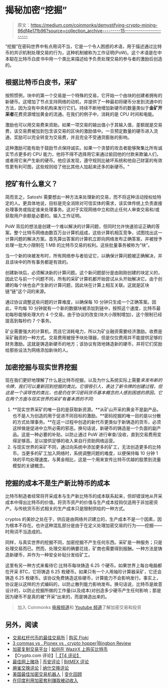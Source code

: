 # 揭秘加密“挖掘”

> 原文：<https://medium.com/coinmonks/demystifying-crypto-mining-96df4e17fb96?source=collection_archive---------15----------------------->

“挖掘”在密码世界中有点用词不当，它是一个令人困惑的术语，用于描述通过比特币的共识机制处理交易的行为，这种机制被称为工作证明(PoW)。这个术语是在中本聪在比特币白皮书中用一个类比来描述给予负责处理交易的参与者的激励后创造的。

## 根据比特币白皮书，采矿

按照惯例，块中的第一个交易是一个特殊的交易，它开始一个由块的创建者拥有的新硬币。这增加了节点支持网络的动机，并提供了一种最初将硬币分发到流通中的方法，因为没有中央机构来发行它们。持续不断地增加新硬币的数量类似于**金矿开采者**花费资源增加黄金的流通。在我们的例子中，消耗的是 CPU 时间和电能。

激励也可以用交易费来资助。如果一项交易的输出值小于其输入值，差额就是交易费，该交易费被加到包含该交易的区块的激励值中。一旦预定数量的硬币进入流通，奖励可以完全转变为交易费，并且完全不受通货膨胀的影响。

这种激励可能有助于鼓励节点保持诚实。如果一个贪婪的攻击者能够聚集比所有诚实节点更多的 CPU 能力，他将不得不选择用它来通过偷回他的付款来欺骗人们，或者用它来产生新的硬币。他应该发现，遵守规则比破坏系统和他自己财富的有效性更有利可图，这些规则给了他比其他人加起来还多的新硬币。"

## 挖矿有什么意义？

简而言之，Satoshi 需要想出一种方法来处理新的交易，而不将这种活动授权给特定的人。更具体地说，目标是完全消除对可信实体的需求，该实体传统上负责直接处理事务或指定谁来处理事务。这对于实现网络中立和防止任何人审查交易和/或获取用户余额是必要的。输入工作证明。

PoW 背后的想法是创建一个难以解决的计算问题，但同时允许快速验证正确的答案。整个比特币网络由数百万台计算机组成，这些计算机相互竞争，试图找出这一计算问题的解决方案。首先算出答案的计算机立即向网络发布正确答案，并被授予处理一批大小限制在 1 MB 的比特币交易的权利。这些批量事务被称为“块”。

当一个新的块被发布时，所有网络参与者验证它，以确保计算问题被正确解决，并且该块中的所有事务都是有效的。

创建新块后，必须解决新的计算问题。这个新问题部分是由刚刚创建的块定义的，因此它与前一个问题不同，所有的采矿计算机都开始尝试从头开始解决它。由于创建的每个块也会产生新的计算问题，因此块在计算上相互关联。这就是区块链“链”这个词的来源。

通过协议调整这些问题的计算难度，以确保每 10 分钟只生成一个正确答案。因此，平均每 10 分钟就有一个新的数据块被添加到链中，按照这个速度，比特币最初每秒能够处理大约 4 个交易。由于协议的改变(块大小限制增加)，这个限制已经提高到每秒约 7 个事务。

矿业需要强大的计算机，而且它消耗电力，所以为矿业融资需要经济激励。收费是采矿融资的一种方式。交易费用被授予块处理器，但是仅仅费用并不能提供足够的财务激励。这就是铸造新硬币的地方；该协议有效地铸造新的硬币，并将它们奖励给那些设法为网络添加新块的人。

## 加密挖掘与现实世界挖掘

现在我们更好地理解了什么是比特币挖掘，以及为什么系统实际上需要*来发布新的令牌，我们可以重新回到挖掘的类比。它很吸引人，表达了新令牌的创建过程，但这是一个误导性的类比，也是仍在学习密码货币基本概念的人感到困惑的原因。它在两个方面与现实世界的采矿有着本质的不同:*

1.  **现实世界采矿的唯一目的是获取新资源。**从矿山开采的黄金不是副产品，也不是人为创造的用于促进不同目标的激励。**密码挖掘的唯一目的是以分散的方式处理事务。**在这一过程中创造的新代币更类似于新铸造的货币，必须这样做是促进中立所必需的邪恶。换句话说，新硬币的铸造是一个负面的副产品。这是一种必要的补贴，以防止通过 PoW 进行审查/没收，直到交易费用变得足够高，足以提供足够的收入来自行资助网络运营。
2.  与现实世界的采矿不同，通过向系统中添加更多的矿工，无法创造更多的比特币。当更多的矿工加入网络时，系统调整问题的难度，以便保持每 10 分钟 1 块的平均处理速度。与黄金相比，这是一个用来宣传比特币优越的股票到流量模型的关键概念。

## 挖掘的成本不是生产新比特币的成本

比特币制造者经常将开采成本与生产新比特币的成本联系起来，但却错误地从开采成本中得出比特币的价值。将货币资产的价值与生产成本挂钩仅适用于非加密资产。与传统货币形式相关的生产成本只是限制供给的一种方式。

cryptos 的美妙之处在于，供应是由网络共识建立的，生产成本不是一个因素，因为根本不存在。也许这种混乱部分是由于在定义处理加密交易的行为——挖掘——时用词不当造成的。

同样，与真实世界的挖掘不同，加密挖掘不产生任何东西。采矿是一种服务；只是处理交易而已。然而，处理交易的确要花钱，矿商也需要得到报酬。一种方法是铸造新硬币，并作为一种安全补贴分发给矿工。

这里有另一种方式来看待它:比特币每块铸造 6.25 个硬币。如果世界上每台电脑都在开采 BTC，它将铸造 6.25 枚硬币。如果只有一个人用袖珍计算器采矿，它还会铸造 6.25 枚硬币。该协议免费铸造这些硬币，计算能力不会影响发行。事实上，协议是以这样的方式编码的，以防止散列能力影响发布。换句话说，比特币是故意设计的，以防止挖掘所做的工作量(以及成本)对创造多少硬币产生任何影响；那是因为硬币不是真的被“开采”出来的，而是铸造出来的。

> 加入 Coinmonks [电报频道](https://t.me/coincodecap)和 [Youtube 频道](https://www.youtube.com/c/coinmonks/videos)了解加密交易和投资

## 另外，阅读

*   [交易杠杆代币的最佳交易所](https://coincodecap.com/leveraged-token-exchanges) | [购买 Floki](https://coincodecap.com/buy-floki-inu-token)
*   [3 commas vs . Pionex vs . crypto hopper](https://coincodecap.com/3commas-vs-pionex-vs-cryptohopper)|[Bingbon Review](https://coincodecap.com/bingbon-review)
*   [加密复制交易平台](/coinmonks/top-10-crypto-copy-trading-platforms-for-beginners-d0c37c7d698c) | [如何在 WazirX 上购买比特币](/coinmonks/buy-bitcoin-on-wazirx-2d12b7989af1)
*   【Crypto.com 评论】|[【T4 评论】](/coinmonks/crypto-com-review-f143dca1f74c)
*   [最佳网上赌场](https://coincodecap.com/best-online-casinos) | [币安评论](/coinmonks/binance-review-ee10d3bf3b6e) | [BitMEX 评论](https://coincodecap.com/bitmex-review)
*   [麻雀交换评论](https://coincodecap.com/sparrow-exchange-review) | [纳什交换评论](https://coincodecap.com/nash-exchange-review)
*   [美国最佳加密交易机器人](https://coincodecap.com/crypto-trading-bots-in-the-us) | [变化回顾](https://coincodecap.com/changelly-review)
*   [在印度利用加密套利赚取被动收入](https://coincodecap.com/crypto-arbitrage-in-india)